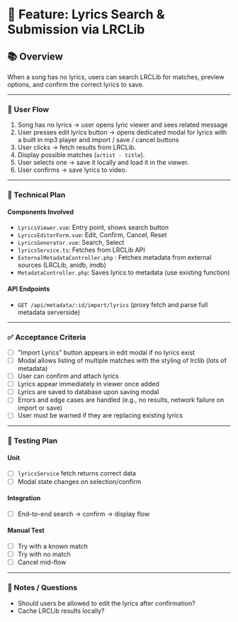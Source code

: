 # 🎯 Feature: Lyrics Search & Submission via LRCLib

## 📚 Overview

<!-- What's the goal of this feature? What problem does it solve? -->

When a song has no lyrics, users can search LRCLib for matches, preview options, and confirm the correct lyrics to save.

---

### 🧭 User Flow

<!-- Step-by-step of what the user does -->

1. Song has no lyrics → user opens lyric viewer and sees related message
2. User presses edit lyrics button → opens dedicated modal for lyrics with a built in mp3 player and import / save / cancel buttons
3. User clicks → fetch results from LRCLib.
4. Display possible matches (`artist - title`).
5. User selects one → save it locally and load it in the viewer.
6. User confirms → save lyrics to video.

---

### 🧱 Technical Plan

#### Components Involved

- `LyricsViewer.vue`: Entry point, shows search button
- `LyricsEditorForm.vue`: Edit, Confirm, Cancel, Reset
- `LyricsGenerator.vue`: Search, Select
- `lyricsService.ts`: Fetches from LRCLib API
- `ExternalMetadataController.php` : Fetches metadata from external sources (LRCLib, anidb, imdb)
- `MetadataController.php`: Saves lyrics to metadata (use existing function)

#### API Endpoints

- `GET /api/metadata/:id/import/lyrics` (proxy fetch and parse full metadata serverside)

---

### ✅ Acceptance Criteria

- [ ] "Import Lyrics" button appears in edit modal if no lyrics exist
- [ ] Modal allows listing of multiple matches with the styling of lrclib (lots of metadata)
- [ ] User can confirm and attach lyrics
- [ ] Lyrics appear immediately in viewer once added
- [ ] Lyrics are saved to database upon saving modal
- [ ] Errors and edge cases are handled (e.g., no results, network failure on import or save)
- [ ] User must be warned if they are replacing existing lyrics

---

### 🧪 Testing Plan

#### Unit

- [ ] `lyricsService` fetch returns correct data
- [ ] Modal state changes on selection/confirm

#### Integration

- [ ] End-to-end search → confirm → display flow

#### Manual Test

- [ ] Try with a known match
- [ ] Try with no match
- [ ] Cancel mid-flow

---

### 📌 Notes / Questions

<!-- Open questions, blockers, tradeoffs -->

- Should users be allowed to edit the lyrics after confirmation?
- Cache LRCLib results locally?

